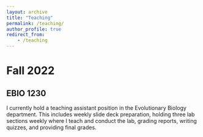 ```yaml
---
layout: archive
title: "Teaching"
permalink: /teaching/
author_profile: true
redirect_from: 
    - /teaching
---
```

Fall 2022
====
## EBIO 1230 
I currently hold a teaching assistant position in the Evolutionary Biology department. This includes weekly slide deck preparation, holding three lab sections weekly where I teach and conduct the lab, grading reports, writing quizzes, and providing final grades.